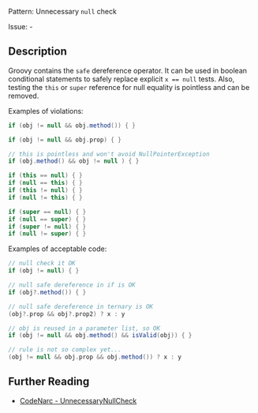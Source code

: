Pattern: Unnecessary `null` check

Issue: -

## Description

Groovy contains the `safe` dereference operator. It can be used in boolean conditional statements to safely replace explicit `x == null` tests. Also, testing the `this` or `super` reference for null equality is pointless and can be removed.

Examples of violations:

``` groovy
if (obj != null && obj.method()) { }

if (obj != null && obj.prop) { }

// this is pointless and won't avoid NullPointerException
if (obj.method() && obj != null ) { }

if (this == null) { }
if (null == this) { }
if (this != null) { }
if (null != this) { }

if (super == null) { }
if (null == super) { }
if (super != null) { }
if (null != super) { }
```

Examples of acceptable code:

``` groovy
// null check it OK
if (obj != null) { }

// null safe dereference in if is OK
if (obj?.method()) { }

// null safe dereference in ternary is OK
(obj?.prop && obj?.prop2) ? x : y

// obj is reused in a parameter list, so OK
if (obj != null && obj.method() && isValid(obj)) { }

// rule is not so complex yet...
(obj != null && obj.prop && obj.method()) ? x : y
```

## Further Reading

* [CodeNarc - UnnecessaryNullCheck](https://codenarc.github.io/CodeNarc/codenarc-rules-unnecessary.html#unnecessarynullcheck-rule)